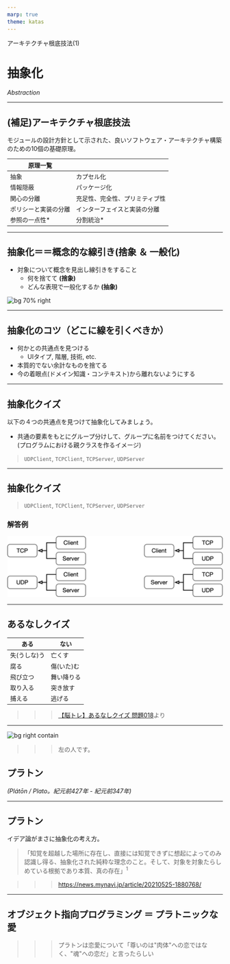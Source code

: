 ```yaml
---
marp: true
theme: katas
---
```

<!-- 
size: 16:9
paginate: true
-->
<!-- header: 勉強会#-->

アーキテクチャ根底技法(1)

# 抽象化

_Abstraction_

<!-- 複雑さへの武器 -->

---

## (補足)アーキテクチャ根底技法

モジュールの設計方針として示された、良いソフトウェア・アーキテクチャ構築のための10個の基礎原理。

|原理一覧||
|---|---|
|抽象|カプセル化|
|情報隠蔽|パッケージ化|
|関心の分離|充足性、完全性、プリミティブ性|
|ポリシーと実装の分離|インターフェイスと実装の分離|
|参照の一点性*|分割統治*|

<!-- プリンシプルオブプログラミングでは『ソフトウェアアーキテクチャ ― ソフトウェア開発のためのパターン体型』F.ブッシュマン他, 近代科学社(2000) が原典と言うが、このことについてまとめられた情報が見つからなかった…-->

---

## 抽象化＝＝概念的な線引き(捨象 ＆ 一般化)

* 対象について概念を見出し線引きをすること
    * 何を捨てて **(捨象)**
    * どんな表現で一般化するか **(抽象)**

![bg 70% right](https://kroki.io/mermaid/svg/eNpLzkksLnbJTEwvSszlUgCCp5N3Pdm5-eXCeQo2Nbq6Cs87ZztiE3-xcZYjF1jiRVMnXKkTqghQkRMXAN1mJww=)

---

## 抽象化のコツ（どこに線を引くべきか）

* 何かとの共通点を見つける
    * UIタイプ, 階層, 技術, etc.
* 本質的でない余計なものを捨てる
* 今の着眼点(ドメイン知識・コンテキスト)から離れないようにする

<!-- 禅の思想、デザイン、アニメや漫画でのアイコニックなイメージの作り方 -->
<!-- 引き算のデザイン -->
---

## 抽象化クイズ

以下の４つの共通点を見つけて抽象化してみましょう。
* 共通の要素をもとにグループ分けして、グループに名前をつけてください。<br>(プログラムにおける親クラスを作るイメージ)

> `UDPClient`, `TCPClient`, `TCPServer`, `UDPServer`

---

## 抽象化クイズ

> `UDPClient`, `TCPClient`, `TCPServer`, `UDPServer`

### 解答例

![center h:200](./assets/12-inheritance.png)

---

## あるなしクイズ

|ある|ない|
|---|---|
|失(うしな)う|亡くす|
|腐る|傷(いた)む|
|飛び立つ|舞い降りる|
|取り入る|突き放す|
|捕える|逃げる|

>>> [【脳トレ】あるなしクイズ 問題018](https://arunasi.nazo2.net/tyuukyuu/018.html)より

<!-- 抽象化もおおむね分かってきたということで、オブジェクト指向と抽象化と言えばこの人、を紹介します -->

---

![bg right contain](https://upload.wikimedia.org/wikipedia/commons/9/98/Sanzio_01_Plato_Aristotle.jpg)
>>> 左の人です。

## プラトン

_(Plátōn / Plato。紀元前427年 - 紀元前347年)_

<!-- 古代ギリシャの哲学者。プラトンは西洋哲学の基礎を作った。西洋哲学の源流であり哲学者ホワイトヘッドも「西洋哲学の歴史とはプラトンへの膨大な注釈である」とまで言うほど有名な人 -->

---

## プラトン

イデア論がまさに抽象化の考え方。

<!-- 現実世界とは別に「イデア界」とよばれる理想的な世界が存在し、《美そのもの》《正そのもの》《善そのもの》など純粋な対象が存在している。現実世界はその劣化コピーであり、学問や深い思考を経てイデアに近づく -->

> 「知覚を超越した場所に存在し、直接には知覚できずに想起によってのみ認識し得る、抽象化された純粋な理念のこと。そして、対象を対象たらしめている根拠であり本質、真の存在」$^1$

>>> https://news.mynavi.jp/article/20210525-1880768/

<!-- ものごとの本質を見極め、複数の具象から、それぞれたらしめている要素を見い出して、その純粋な概念や本質を抽象物として取り出す。 -->
<!-- たぶん、プラトンはオブジェクト指向のことを考えてるときにこのイデア論を考えだしたと思う -->

<!-- ちなみにこのプラトンはレスリングが強い。レスリング選手として大会にも出ている。プラトンの本名は「アリストクレス」で古代ギリシャ語で「肩幅が広い」という意味のあだ名「プラトン」をレスリングの師匠に付けられたという説がある。 -->

---

## オブジェクト指向プログラミング ＝ プラトニックな愛

<!-- 精神的な気持ちを大切にすること、見ているそのものという現実世界の具象を見るのではなく、そのイデア(本質)を見るということの大切さ -->
<!-- オブジェクト指向設計の本質とまさに同じ。つまりオブジェクト指向プログラミングはプラトンの愛であり、プラトニック・ラブである -->

>>> プラトンは恋愛について「尊いのは"肉体"への恋ではなく、"魂"への恋だ」と言ったらしい